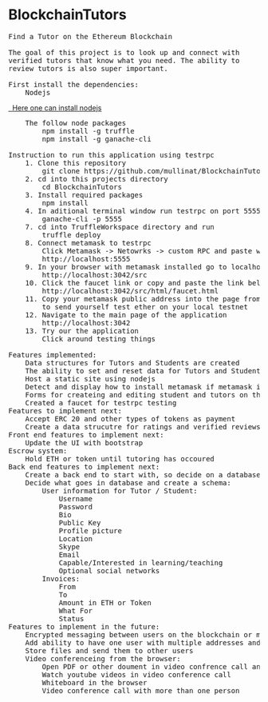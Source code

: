 # BlockchainTutors

<pre>
Find a Tutor on the Ethereum Blockchain

The goal of this project is to look up and connect with 
verified tutors that know what you need. The ability to 
review tutors is also super important.

First install the dependencies:
    Nodejs
</pre>
<a href="https://nodejs.org/en/download/package-manager/">&nbsp;&nbsp;Here one can install nodejs</a>
<pre>
    The follow node packages
        npm install -g truffle
        npm install -g ganache-cli 

Instruction to run this application using testrpc
    1. Clone this repository
        git clone https://github.com/mullinat/BlockchainTutors.git
    2. cd into this projects directory
        cd BlockchainTutors
    3. Install required packages
        npm install
    4. In aditional terminal window run testrpc on port 5555
        ganache-cli -p 5555
    7. cd into TruffleWorkspace directory and run
        truffle deploy
    8. Connect metamask to testrpc
        Click Metamask -> Netowrks -> custom RPC and paste what is below
        http://localhost:5555
    9. In your browser with metamask installed go to localhost:8042/src
        http://localhost:3042/src
    10. Click the faucet link or copy and paste the link below
        http://localhost:3042/src/html/faucet.html
    11. Copy your metamask public address into the page from step 10 and click "send" 
        to send yourself test ether on your local testnet
    12. Navigate to the main page of the application
        http://localhost:3042
    13. Try our the application
        Click around testing things
 
Features implemented:
    Data structures for Tutors and Students are created
    The ability to set and reset data for Tutors and Students
    Host a static site using nodejs
    Detect and display how to install metamask if metamask is not installed
    Forms for createing and editing student and tutors on the blockchain
    Created a faucet for testrpc testing
Features to implement next:
    Accept ERC 20 and other types of tokens as payment
    Create a data strucutre for ratings and verified reviews
Front end features to implement next:
    Update the UI with bootstrap
Escrow system:
    Hold ETH or token until tutoring has occoured
Back end features to implement next:
    Create a back end to start with, so decide on a database
    Decide what goes in database and create a schema:
        User information for Tutor / Student:
            Username
            Password
            Bio
            Public Key
            Profile picture
            Location
            Skype
            Email
            Capable/Interested in learning/teaching
            Optional social networks
        Invoices:
            From
            To
            Amount in ETH or Token
            What For
            Status
Features to implement in the future:
    Encrypted messaging between users on the blockchain or maybe another plaform using public and private keys
    Add ability to have one user with multiple addresses and voke addresses in case private key is lost or stolen
    Store files and send them to other users
    Video conferenceing from the browser:
        Open PDF or other doument in video confrence call and share where mouse is on screen
        Watch youtube videos in video conference call
        Whiteboard in the browser
        Video conference call with more than one person
</pre>
